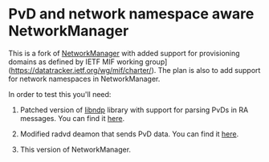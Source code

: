 # PvD and network namespace aware NetworkManager

This is a fork of [NetworkManager](http://cgit.freedesktop.org/NetworkManager/NetworkManager/tree/)
with added support for provisioning domains as defined by IETF MIF working group](https://datatracker.ietf.org/wg/mif/charter/).
The plan is also to add support for network namespaces in NetworkManager.

In order to test this you'll need:

1. Patched version of [libndp](https://github.com/jpirko/libndp) library with support for
   parsing PvDs in RA messages. You can find it [here](https://github.com/sgros/MIF_libndp).

2. Modified radvd deamon that sends PvD data. You can find it [here](https://github.com/dskvorc/mif-radvd).

3. This version of NetworkManager.
